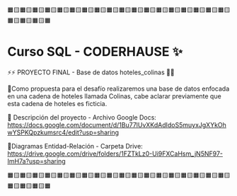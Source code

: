 🟧🟨🟧🟨🟧🟨🟧🟨🟧🟨🟧🟨🟧🟨🟧🟨🟧🟨🟧🟨🟧🟨🟧🟨🟧🟨🟧🟨🟧🟨🟧🟨🟧🟨🟧🟨🟧🟨🟧🟨🟧🟨🟧
# Curso SQL - CODERHAUSE ✨

⚡⚡ PROYECTO FINAL - Base de datos hoteles_colinas 🏨🏨

🔸Como propuesta para el desafío realizaremos una base de datos enfocada en una cadena de hoteles llamada Colinas, cabe aclarar previamente que esta cadena de  hoteles es ficticia. 

🔸 Descripción del proyecto - Archivo Google Docs:  https://docs.google.com/document/d/1Bu77lUvXKdAdIdoS5muyxJgXYkOhwYSPKQpzkumsrc4/edit?usp=sharing

🔸Diagramas Entidad-Relación - Carpeta Drive: https://drive.google.com/drive/folders/1FZTkLz0-Ui9FXCaHsm_jN5NF97-ImH7a?usp=sharing

🟧🟨🟧🟨🟧🟨🟧🟨🟧🟨🟧🟨🟧🟨🟧🟨🟧🟨🟧🟨🟧🟨🟧🟨🟧🟨🟧🟨🟧🟨🟧🟨🟧🟨🟧🟨🟧🟨🟧🟨🟧🟨🟧



 
